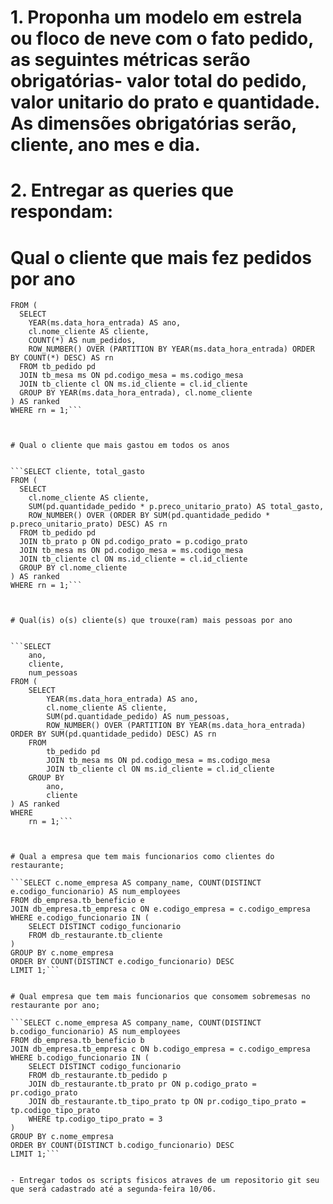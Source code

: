 # 1. Proponha um modelo em estrela ou floco de neve com o fato pedido, as seguintes métricas serão obrigatórias- valor total do pedido, valor unitario do prato e quantidade. As dimensões obrigatórias serão, cliente, ano mes e dia.


# 2. Entregar as queries que respondam:

# Qual o cliente que mais fez pedidos por ano

```SELECT ano, cliente AS nome_cliente, num_pedidos
FROM (
  SELECT 
    YEAR(ms.data_hora_entrada) AS ano, 
    cl.nome_cliente AS cliente, 
    COUNT(*) AS num_pedidos,
    ROW_NUMBER() OVER (PARTITION BY YEAR(ms.data_hora_entrada) ORDER BY COUNT(*) DESC) AS rn
  FROM tb_pedido pd
  JOIN tb_mesa ms ON pd.codigo_mesa = ms.codigo_mesa
  JOIN tb_cliente cl ON ms.id_cliente = cl.id_cliente
  GROUP BY YEAR(ms.data_hora_entrada), cl.nome_cliente
) AS ranked
WHERE rn = 1;```



# Qual o cliente que mais gastou em todos os anos


```SELECT cliente, total_gasto
FROM (
  SELECT 
    cl.nome_cliente AS cliente, 
    SUM(pd.quantidade_pedido * p.preco_unitario_prato) AS total_gasto,
    ROW_NUMBER() OVER (ORDER BY SUM(pd.quantidade_pedido * p.preco_unitario_prato) DESC) AS rn
  FROM tb_pedido pd
  JOIN tb_prato p ON pd.codigo_prato = p.codigo_prato
  JOIN tb_mesa ms ON pd.codigo_mesa = ms.codigo_mesa
  JOIN tb_cliente cl ON ms.id_cliente = cl.id_cliente
  GROUP BY cl.nome_cliente
) AS ranked
WHERE rn = 1;```



# Qual(is) o(s) cliente(s) que trouxe(ram) mais pessoas por ano


```SELECT 
    ano,
    cliente,
    num_pessoas
FROM (
    SELECT
        YEAR(ms.data_hora_entrada) AS ano,
        cl.nome_cliente AS cliente,
        SUM(pd.quantidade_pedido) AS num_pessoas,
        ROW_NUMBER() OVER (PARTITION BY YEAR(ms.data_hora_entrada) ORDER BY SUM(pd.quantidade_pedido) DESC) AS rn
    FROM
        tb_pedido pd
        JOIN tb_mesa ms ON pd.codigo_mesa = ms.codigo_mesa
        JOIN tb_cliente cl ON ms.id_cliente = cl.id_cliente
    GROUP BY
        ano,
        cliente
) AS ranked
WHERE
    rn = 1;```



# Qual a empresa que tem mais funcionarios como clientes do restaurante;

```SELECT c.nome_empresa AS company_name, COUNT(DISTINCT e.codigo_funcionario) AS num_employees
FROM db_empresa.tb_beneficio e
JOIN db_empresa.tb_empresa c ON e.codigo_empresa = c.codigo_empresa
WHERE e.codigo_funcionario IN (
    SELECT DISTINCT codigo_funcionario
    FROM db_restaurante.tb_cliente
)
GROUP BY c.nome_empresa
ORDER BY COUNT(DISTINCT e.codigo_funcionario) DESC
LIMIT 1;```


# Qual empresa que tem mais funcionarios que consomem sobremesas no restaurante por ano;

```SELECT c.nome_empresa AS company_name, COUNT(DISTINCT b.codigo_funcionario) AS num_employees
FROM db_empresa.tb_beneficio b
JOIN db_empresa.tb_empresa c ON b.codigo_empresa = c.codigo_empresa
WHERE b.codigo_funcionario IN (
    SELECT DISTINCT codigo_funcionario
    FROM db_restaurante.tb_pedido p
    JOIN db_restaurante.tb_prato pr ON p.codigo_prato = pr.codigo_prato
    JOIN db_restaurante.tb_tipo_prato tp ON pr.codigo_tipo_prato = tp.codigo_tipo_prato
    WHERE tp.codigo_tipo_prato = 3
)
GROUP BY c.nome_empresa
ORDER BY COUNT(DISTINCT b.codigo_funcionario) DESC
LIMIT 1;```


- Entregar todos os scripts fisicos atraves de um repositorio git seu que será cadastrado até a segunda-feira 10/06.
